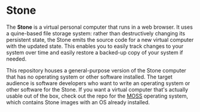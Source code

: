 # Stone

The **Stone** is a virtual personal computer that runs in a web browser.
It uses a quine-based file storage system: rather than destructively
changing its persistent state, the Stone emits the source code for a
new virtual computer with the updated state. This enables you to easily
track changes to your system over time and easily restore a backed-up
copy of your system if needed.

This repository houses a general-purpose version of the Stone computer
that has no operating system or other software installed. The target
audience is software developers who want to write an operating system
or other software for the Stone. If you want a virtual computer that's
actually usable out of the box, check out the repo for the
[MOSS](https://github.com/druidic/MOSS) operating system, which contains
Stone images with an OS already installed.

